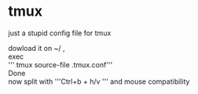 # tmux
just a stupid config file for tmux

dowload it on ~/ ,  
exec  
''' tmux source-file .tmux.conf'''  
Done  
now split with '''Ctrl+b + h/v ''' and mouse compatibility
